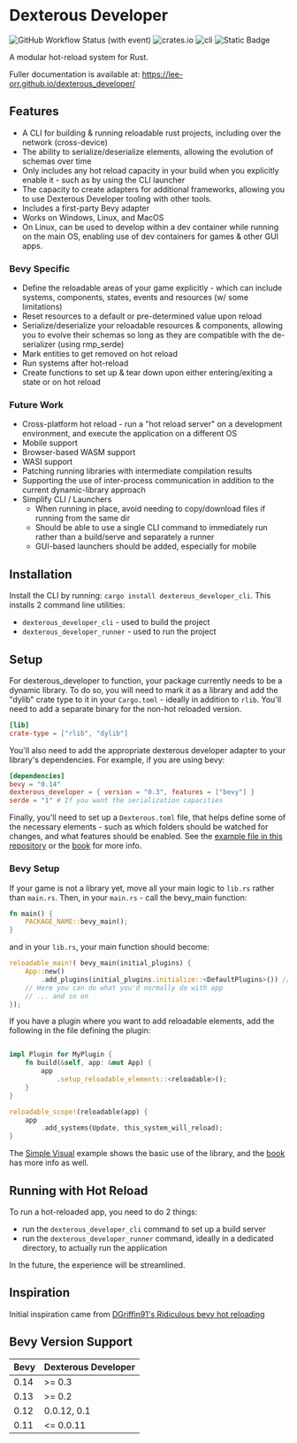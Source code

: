 # Dexterous Developer

![GitHub Workflow Status (with event)](https://img.shields.io/github/actions/workflow/status/lee-orr/dexterous_developer/.github%2Fworkflows%2Fci.yml?label=CI)
 ![crates.io](https://img.shields.io/crates/v/dexterous_developer?label=dexterous_developer) ![cli](https://img.shields.io/crates/v/dexterous_developer_cli?label=dexterous_developer_cli)
![Static Badge](https://img.shields.io/badge/docs-github_pages-green?link=https%3A%2F%2Flee-orr.github.io%2Fdexterous_developer%2F)

A modular hot-reload system for Rust.

Fuller documentation is available at: <https://lee-orr.github.io/dexterous_developer/>

## Features

- A CLI for building & running reloadable rust projects, including over the network (cross-device)
- The ability to serialize/deserialize elements, allowing the evolution of schemas over time
- Only includes any hot reload capacity in your build when you explicitly enable it - such as by using the CLI launcher
- The capacity to create adapters for additional frameworks, allowing you to use Dexterous Developer tooling with other tools.
- Includes a first-party Bevy adapter
- Works on Windows, Linux, and MacOS 
- On Linux, can be used to develop within a dev container while running on the main OS, enabling use of dev containers for games & other GUI apps.

### Bevy Specific

- Define the reloadable areas of your game explicitly - which can include systems, components, states, events and resources (w/ some limitations)
- Reset resources to a default or pre-determined value upon reload
- Serialize/deserialize your reloadable resources & components, allowing you to evolve their schemas so long as they are compatible with the de-serializer (using rmp_serde)
- Mark entities to get removed on hot reload
- Run systems after hot-reload
- Create functions to set up & tear down upon either entering/exiting a state or on hot reload

### Future Work

- Cross-platform hot reload - run a "hot reload server" on a development environment, and execute the application on a different OS
- Mobile support
- Browser-based WASM support
- WASI support
- Patching running libraries with intermediate compilation results
- Supporting the use of inter-process communication in addition to the current dynamic-library approach
- Simplify CLI / Launchers
  - When running in place, avoid needing to copy/download files if running from the same dir
  - Should be able to use a single CLI command to immediately run rather than a build/serve and separately a runner
  - GUI-based launchers should be added, especially for mobile

## Installation

Install the CLI by running: ```cargo install dexterous_developer_cli```. This installs 2 command line utilities:

- `dexterous_developer_cli` - used to build the project
- `dexterous_developer_runner` - used to run the project

## Setup

For dexterous_developer to function, your package currently needs to be a dynamic library. To do so, you will need to mark it as a library and add the "dylib" crate type to it in your `Cargo.toml` - ideally in addition to `rlib`. You'll need to add a separate binary for the non-hot reloaded version.

```toml
[lib]
crate-type = ["rlib", "dylib"]
```

You'll also need to add the appropriate dexterous developer adapter to your library's dependencies. For example, if you are using bevy:

```toml
[dependencies]
bevy = "0.14"
dexterous_developer = { version = "0.3", features = ["bevy"] }
serde = "1" # If you want the serialization capacities
```

Finally, you'll need to set up a `Dexterous.toml` file, that helps define some of the necessary elements - such as which folders should be watched for changes, and what features should be enabled. See the [example file in this repository](./Dexterous.toml) or the [book](https://lee-orr.github.io/dexterous_developer/) for more info.

### Bevy Setup

If your game is not a library yet, move all your main logic to `lib.rs` rather than `main.rs`. Then, in your `main.rs` - call the bevy_main function:

```rust
fn main() {
    PACKAGE_NAME::bevy_main();
}
```

and in your `lib.rs`, your main function should become:

```rust
reloadable_main!( bevy_main(initial_plugins) {
    App::new()
        .add_plugins(initial_plugins.initialize::<DefaultPlugins>()) // You can use either DefaultPlugins or MinimnalPlugins here, and use "set" on this as you would with them
    // Here you can do what you'd normally do with app
    // ... and so on
});
```

If you have a plugin where you want to add reloadable elements, add the following in the file defining the plugin:

```rust

impl Plugin for MyPlugin {
    fn build(&self, app: &mut App) {
        app
            .setup_reloadable_elements::<reloadable>();
    }
}

reloadable_scope!(reloadable(app) {
    app
        .add_systems(Update, this_system_will_reload);
}
```

The [Simple Visual](./adapters/bevy_dexterous_developer/examples/simple_visual.rs) example shows the basic use of the library, and the [book](https://lee-orr.github.io/dexterous_developer/) has more info as well.

## Running with Hot Reload

To run a hot-reloaded app, you need to do 2 things:

- run the `dexterous_developer_cli` command to set up a build server
- run the `dexterous_developer_runner` command, ideally in a dedicated directory, to actually run the application

In the future, the experience will be streamlined.

## Inspiration

Initial inspiration came from [DGriffin91's Ridiculous bevy hot reloading](https://github.com/DGriffin91/ridiculous_bevy_hot_reloading)

## Bevy Version Support

| Bevy | Dexterous Developer |
| --- |--------------------|
| 0.14 | >= 0.3 |
| 0.13 | >= 0.2 |
| 0.12 | 0.0.12, 0.1        |
| 0.11 | <= 0.0.11          |
